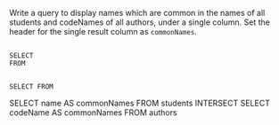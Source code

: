Write a query to display names which are common in the names of all students and codeNames of all authors, under a single column. Set the header for the single result column as `commonNames`.



<Editor lang="sql" dbName="students2-v3.db" type="exercise">
<code>
SELECT 
FROM

SELECT
FROM
</code>

<solution>
SELECT name AS commonNames
FROM students
INTERSECT
SELECT codeName AS commonNames
FROM authors
</solution>
</Editor>